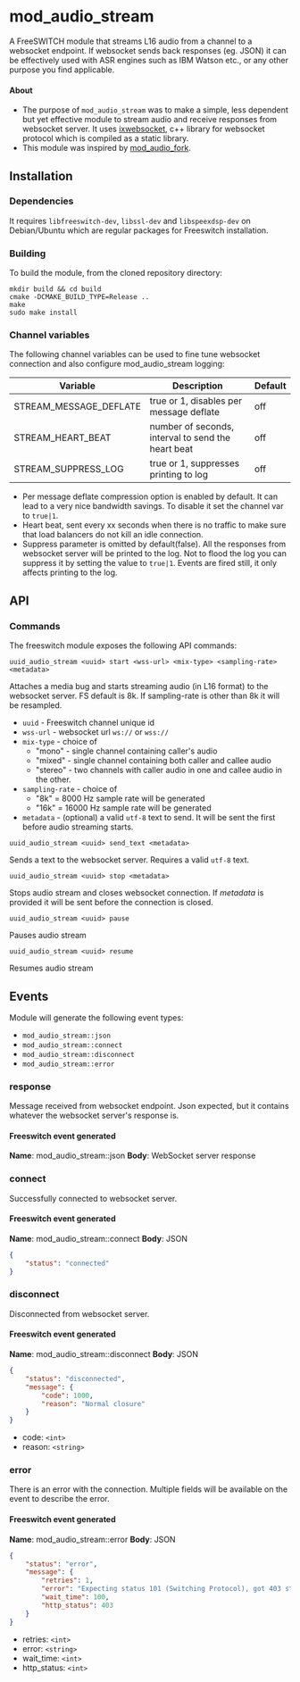 # mod_audio_stream

A FreeSWITCH module that streams L16 audio from a channel to a websocket endpoint. If websocket sends back responses (eg. JSON) it can be effectively used with ASR engines such as IBM Watson etc., or any other purpose you find applicable.

#### About

- The purpose of `mod_audio_stream` was to make a simple, less dependent but yet effective module to stream audio and receive responses from websocket server. It uses [ixwebsocket](https://machinezone.github.io/IXWebSocket/), c++ library for websocket protocol which is compiled as a static library.
- This module was inspired by [mod_audio_fork](https://github.com/drachtio/drachtio-freeswitch-modules/tree/main/modules/mod_audio_fork).

## Installation

### Dependencies
It requires `libfreeswitch-dev`, `libssl-dev` and `libspeexdsp-dev` on Debian/Ubuntu which are regular packages for Freeswitch installation.
### Building
To build the module, from the cloned repository directory:
```
mkdir build && cd build
cmake -DCMAKE_BUILD_TYPE=Release ..
make
sudo make install
```

### Channel variables
The following channel variables can be used to fine tune websocket connection and also configure mod_audio_stream logging:

| Variable | Description | Default |
| --- | ----------- |  ---|
| STREAM_MESSAGE_DEFLATE | true or 1, disables per message deflate | off |
| STREAM_HEART_BEAT | number of seconds, interval to send the heart beat | off |
| STREAM_SUPPRESS_LOG | true or 1, suppresses printing to log | off |

- Per message deflate compression option is enabled by default. It can lead to a very nice bandwidth savings. To disable it set the channel var to `true|1`.
- Heart beat, sent every xx seconds when there is no traffic to make sure that load balancers do not kill an idle connection.
- Suppress parameter is omitted by default(false). All the responses from websocket server will be printed to the log. Not to flood the log you can suppress it by setting the value to `true|1`. Events are fired still, it only affects printing to the log.

## API

### Commands
The freeswitch module exposes the following API commands:

```
uuid_audio_stream <uuid> start <wss-url> <mix-type> <sampling-rate> <metadata>
```
Attaches a media bug and starts streaming audio (in L16 format) to the websocket server. FS default is 8k. If sampling-rate is other than 8k it will be resampled.
- `uuid` - Freeswitch channel unique id
- `wss-url` - websocket url `ws://` or `wss://`
- `mix-type` - choice of 
  - "mono" - single channel containing caller's audio
  - "mixed" - single channel containing both caller and callee audio
  - "stereo" - two channels with caller audio in one and callee audio in the other.
- `sampling-rate` - choice of
  - "8k" = 8000 Hz sample rate will be generated
  - "16k" = 16000 Hz sample rate will be generated
- `metadata` - (optional) a valid `utf-8` text to send. It will be sent the first before audio streaming starts.

```
uuid_audio_stream <uuid> send_text <metadata>
```
Sends a text to the websocket server. Requires a valid `utf-8` text.

```
uuid_audio_stream <uuid> stop <metadata>
```
Stops audio stream and closes websocket connection. If _metadata_ is provided it will be sent before the connection is closed.

```
uuid_audio_stream <uuid> pause
```
Pauses audio stream

```
uuid_audio_stream <uuid> resume
```
Resumes audio stream

## Events
Module will generate the following event types:
- `mod_audio_stream::json`
- `mod_audio_stream::connect`
- `mod_audio_stream::disconnect`
- `mod_audio_stream::error`

### response
Message received from websocket endpoint. Json expected, but it contains whatever the websocket server's response is.
#### Freeswitch event generated
**Name**: mod_audio_stream::json
**Body**: WebSocket server response

### connect
Successfully connected to websocket server.
#### Freeswitch event generated
**Name**: mod_audio_stream::connect
**Body**: JSON
```json
{
	"status": "connected"
}
```

### disconnect
Disconnected from websocket server.
#### Freeswitch event generated
**Name**: mod_audio_stream::disconnect
**Body**: JSON
```json
{
	"status": "disconnected",
	"message": {
		"code": 1000,
		"reason": "Normal closure"
	}
}
```
- code: `<int>`
- reason: `<string>`

### error
There is an error with the connection. Multiple fields will be available on the event to describe the error.
#### Freeswitch event generated
**Name**: mod_audio_stream::error
**Body**: JSON
```json
{
	"status": "error",
	"message": {
		"retries": 1,
		"error": "Expecting status 101 (Switching Protocol), got 403 status connecting to wss://localhost, HTTP Status line: HTTP/1.1 403 Forbidden\r\n",
		"wait_time": 100,
		"http_status": 403
	}
}
```
- retries: `<int>`
- error: `<string>`
- wait_time: `<int>`
- http_status: `<int>`